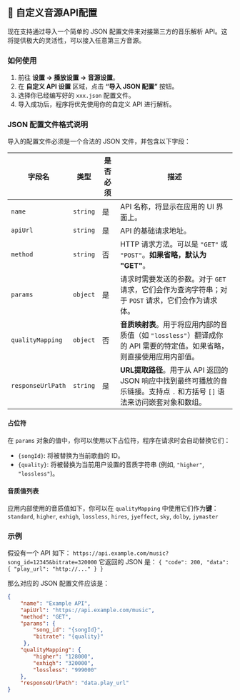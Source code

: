 ## 🎵 自定义音源API配置

现在支持通过导入一个简单的 JSON 配置文件来对接第三方的音乐解析 API。这将提供极大的灵活性，可以接入任意第三方音源。

### 如何使用

1.  前往 **设置 -> 播放设置 -> 音源设置**。
2.  在 **自定义 API 设置** 区域，点击 **“导入 JSON 配置”** 按钮。
3.  选择你已经编写好的 `xxx.json` 配置文件。
4.  导入成功后，程序将优先使用你的自定义 API 进行解析。

### JSON 配置文件格式说明

导入的配置文件必须是一个合法的 JSON 文件，并包含以下字段：

| 字段名           | 类型      | 是否必须 | 描述                                                                                                                                           |
| ---------------- | --------- | -------- | ---------------------------------------------------------------------------------------------------------------------------------------------- |
| `name`           | `string`  | 是       | API 名称，将显示在应用的 UI 界面上。                                                                                                         |
| `apiUrl`         | `string`  | 是       | API 的基础请求地址。                                                                                                                           |
| `method`         | `string`  | 否       | HTTP 请求方法。可以是 `"GET"` 或 `"POST"`。**如果省略，默认为 "GET"**。                                                                           |
| `params`         | `object`  | 是       | 请求时需要发送的参数。对于 `GET` 请求，它们会作为查询字符串；对于 `POST` 请求，它们会作为请求体。                                                     |
| `qualityMapping` | `object`  | 否       | **音质映射表**。用于将应用内部的音质值（如 `"lossless"`）翻译成你的 API 需要的特定值。如果省略，则直接使用应用内部值。                            |
| `responseUrlPath`| `string`  | 是       | **URL提取路径**。用于从 API 返回的 JSON 响应中找到最终可播放的音乐链接。支持点 `.` 和方括号 `[]` 语法来访问嵌套对象和数组。                    |

#### 占位符

在 `params` 对象的值中，你可以使用以下占位符，程序在请求时会自动替换它们：

*   `{songId}`: 将被替换为当前歌曲的 ID。
*   `{quality}`: 将被替换为当前用户设置的音质字符串 (例如, `"higher"`, `"lossless"`)。

#### 音质值列表

应用内部使用的音质值如下，你可以在 `qualityMapping` 中使用它们作为**键**：
`standard`, `higher`, `exhigh`, `lossless`, `hires`, `jyeffect`, `sky`, `dolby`, `jymaster`

### 示例

假设有一个 API 如下：
`https://api.example.com/music?song_id=12345&bitrate=320000`
它返回的 JSON 是：
`{ "code": 200, "data": { "play_url": "http://..." } }`

那么对应的 JSON 配置文件应该是：

```json
{
    "name": "Example API",
    "apiUrl": "https://api.example.com/music",
    "method": "GET",
    "params": {
        "song_id": "{songId}",
        "bitrate": "{quality}"
     },
    "qualityMapping": {
        "higher": "128000",
        "exhigh": "320000",
        "lossless": "999000"
    },
    "responseUrlPath": "data.play_url"
}
```